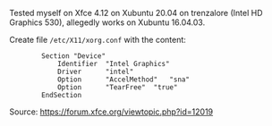Tested myself on Xfce 4.12 on Xubuntu 20.04 on trenzalore (Intel HD Graphics 530), allegedly works on Xubuntu 16.04.03.

Create file `/etc/X11/xorg.conf` with the content:
```
		Section "Device"
			Identifier	"Intel Graphics"
			Driver		"intel"
			Option		"AccelMethod"	"sna"
			Option		"TearFree"	"true"
		EndSection
```

Source: https://forum.xfce.org/viewtopic.php?id=12019